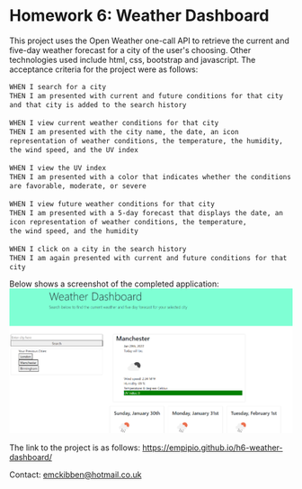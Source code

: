 # Homework 6: Weather Dashboard

This project uses the Open Weather one-call API to retrieve the current and five-day weather forecast for a city of the user's choosing. Other technologies used include html, css, bootstrap and javascript. The acceptance criteria for the project were as follows:

```
WHEN I search for a city
THEN I am presented with current and future conditions for that city and that city is added to the search history

WHEN I view current weather conditions for that city
THEN I am presented with the city name, the date, an icon representation of weather conditions, the temperature, the humidity,
the wind speed, and the UV index

WHEN I view the UV index
THEN I am presented with a color that indicates whether the conditions are favorable, moderate, or severe

WHEN I view future weather conditions for that city
THEN I am presented with a 5-day forecast that displays the date, an icon representation of weather conditions, the temperature,
the wind speed, and the humidity

WHEN I click on a city in the search history
THEN I am again presented with current and future conditions for that city
```

Below shows a screenshot of the completed application:
![screenshot of application](assets/weather-screenshot.png)

The link to the project is as follows: https://empipio.github.io/h6-weather-dashboard/

Contact: emckibben@hotmail.co.uk
